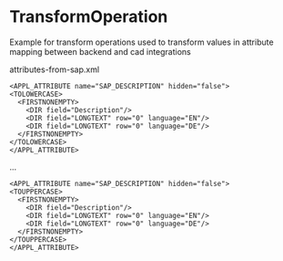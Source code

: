 # TransformOperation
Example for transform operations used to transform values in attribute mapping between backend and cad integrations

attributes-from-sap.xml

    <APPL_ATTRIBUTE name="SAP_DESCRIPTION" hidden="false">
    <TOLOWERCASE>
	  <FIRSTNONEMPTY>    
        <DIR field="Description"/>
        <DIR field="LONGTEXT" row="0" language="EN"/>
        <DIR field="LONGTEXT" row="0" language="DE"/>		
	  </FIRSTNONEMPTY>
    </TOLOWERCASE>
    </APPL_ATTRIBUTE>

...

    <APPL_ATTRIBUTE name="SAP_DESCRIPTION" hidden="false">
    <TOUPPERCASE>
	  <FIRSTNONEMPTY>    
        <DIR field="Description"/>
        <DIR field="LONGTEXT" row="0" language="EN"/>
        <DIR field="LONGTEXT" row="0" language="DE"/>		
	  </FIRSTNONEMPTY>
    </TOUPPERCASE>
    </APPL_ATTRIBUTE>
